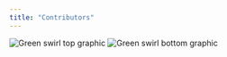 ```yaml
---
title: "Contributors"
---
```


<!-- swirl -->
<column class="ecosystem__green-swirl__top" mode="full">
  <block>
    <img class="get-scrt__align-img" src="/img/icons/swirl-green-top.svg" alt="Green swirl top graphic" loading="lazy"/>
  </block>
</column>

<!-- Tools -->
<column class="spacer-s bg-black-gradient">
  <block>
    <card-grid-validators header="Validators" title="Validators" collection="ecosystemValidators" :isPaginated="false" />
  </block>
</column>

<column class="spacer-s" number="2" number-m="1" number-s="1">
  <block>
    <general-ctas id="the-partners-supporting-us"></general-ctas>
  </block>
  <block>
    <general-ctas id="contribute-to-secret"></general-ctas>
  </block>
</column >

<!-- swirl -->
<column class="ecosystem__green-swirl__bottom">
  <block>
    <img class="get-scrt__align-img" src="/img/icons/swirl-green-bottom.svg" alt="Green swirl bottom graphic" loading="lazy" />
  </block>
</column>
